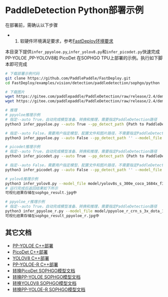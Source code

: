 # PaddleDetection Python部署示例

在部署前，需确认以下步骤

- 1. 软硬件环境满足要求，参考[FastDeploy环境要求](../../../../../../docs/cn/build_and_install/sophgo.md)

本目录下提供`infer_ppyoloe.py`,`infer_yolov8.py`和`infer_picodet.py`快速完成 PP-YOLOE ,PP-YOLOV8和 PicoDet 在SOPHGO TPU上部署的示例。执行如下脚本即可完成

```bash
# 下载部署示例代码
git clone https://github.com/PaddlePaddle/FastDeploy.git
cd FastDeploy/examples/vision/detection/paddledetection/sophgo/python

# 下载图片
wget https://gitee.com/paddlepaddle/PaddleDetection/raw/release/2.4/demo/000000014439.jpg
wget https://gitee.com/paddlepaddle/PaddleDetection/raw/release/2.4/demo/P0861__1.0__1154___824.png

# 推理
# ppyoloe推理示例
# 指定--auto True，自动完成模型准备、转换和推理，需要指定PaddleDetection路径
python3 infer_ppyoloe.py --auto True --pp_detect_path {Path to PaddleDetection} --model_file '' --config_file '' --image ''

# 指定--auto False，需要用户指定模型、配置文件和图片路径，不需要指定PaddleDetection路径。
python3 infer_ppyoloe.py --auto False --pp_detect_path '' --model_file model/ppyoloe_crn_s_300e_coco_1684x_f32.bmodel --config_file model/infer_cfg.yml --image ./000000014439.jpg

# picodet推理示例
# 指定--auto True，自动完成模型准备、转换和推理，需要指定PaddleDetection路径
python3 infer_picodet.py --auto True --pp_detect_path {Path to PaddleDetection} --model_file '' --config_file '' --image ''

# 指定--auto False，需要用户指定模型、配置文件和图片路径，不需要指定PaddleDetection路径。
python3 infer_picodet.py --auto False --pp_detect_path '' --model_file model/ppyoloe_crn_s_300e_coco_1684x_f32.bmodel --config_file model/infer_cfg.yml --image ./000000014439.jpg

# yolov8推理示例
python3 infer_yolov8.py --model_file model/yolov8s_s_300e_coco_1684x_f32.bmodel --config_file model/infer_cfg.yml --image ./000000014439.jpg
# 运行完成后返回结果如下所示
可视化结果存储在sophgo_result.jpg中

# ppyoloe_r推理示例
# 指定--auto True，自动完成模型准备、转换和推理，需要指定PaddleDetection路径
python3 infer_ppyoloe_r.py --model_file model/ppyoloe_r_crn_s_3x_dota_1684x_f32.bmodel --image P0861__1.0__1154___824.png --config_file model/infer_cfg.yml
可视化结果存储在sophgo_result_ppyoloe_r.jpg中
```

## 其它文档
- [PP-YOLOE C++部署](../cpp)
- [PicoDet C++部署](../cpp)
- [YOLOV8 C++部署](../cpp)
- [PP-YOLOE-R C++部署](../cpp)
- [转换PicoDet SOPHGO模型文档](../README.md)
- [转换PP-YOLOE SOPHGO模型文档](../README.md)
- [转换YOLOV8 SOPHGO模型文档](../README.md)
- [转换PP-YOLOE-R SOPHGO模型文档](../README.md)